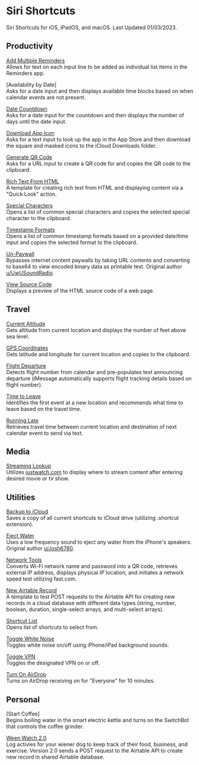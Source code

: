 # Siri Shortcuts
Siri Shortcuts for iOS, iPadOS, and macOS. 
Last Updated 01/03/2023.

## Productivity
[Add Multiple Reminders](https://github.com/calikasten/siri-shortcuts/blob/main/Add%20Multiple%20Reminders.shortcut) <br>
Allows for text on each input line to be added as individual list items in the Reminders app.

[Availability by Date] <br>
Asks for a date input and then displays available time blocks based on when calendar events are not present.

[Date Countdown](https://github.com/calikasten/siri-shortcuts/blob/main/Date%20Countdown.shortcut) <br>
Asks for a date input for the countdown and then displays the number of days until the date input.

[Download App Icon](https://github.com/calikasten/siri-shortcuts/blob/main/Download%20App%20Icon.shortcut) <br>
Asks for a text input to look up the app in the App Store and then download the square and masked icons to the iCloud Downloads folder.

[Generate QR Code](https://github.com/calikasten/siri-shortcuts/blob/main/Generate%20QR%20Code.shortcut) <br>
Asks for a URL input to create a QR code for and copies the QR code to the clipboard.

[Rich Text From HTML](https://github.com/calikasten/siri-shortcuts/blob/main/Rich%20Text%20From%20HTML.shortcut) <br>
A template for creating rich test from HTML and displaying content via a "Quick Look" action.

[Special Characters](https://github.com/calikasten/siri-shortcuts/blob/main/Special%20Characters.shortcut) <br>
Opens a list of common special characters and copies the selected special character to the clipboard.

[Timestamp Formats](https://github.com/calikasten/siri-shortcuts/blob/main/Timestamp%20Formats.shortcut) <br>
Opens a list of common timestamp formats based on a provided date/time input and copies the selected format to the clipboard.

[Un-Paywall](https://github.com/calikasten/siri-shortcuts/blob/main/Un-Paywall.shortcut) <br>
Bypasses internet content paywalls by taking URL contents and converting to base64 to view encoded binary data as printable text. Original author [u/UwUSoundRadio](https://www.reddit.com/r/shortcuts/comments/da5jw7/paywall_bypass/).

[View Source Code](https://www.icloud.com/shortcuts/08a196774173491ab39ba3413db4a0dc) <br>
Displays a preview of the HTML source code of a web page.

## Travel
[Current Altitude](https://github.com/calikasten/siri-shortcuts/blob/main/Current%20Altitude.shortcut) <br>
Gets altitude from current location and displays the number of feet above sea level.

[GPS Coordinates](https://github.com/calikasten/siri-shortcuts/blob/main/GPS%20Coordinates.shortcut) <br>
Gets latitude and longitude for current location and copies to the clipboard.

[Flight Departure](https://github.com/calikasten/siri-shortcuts/blob/main/Flight%20Departure.shortcut) <br>
Detects flight number from calendar and pre-populates text announcing departure (iMessage automatically supports flight tracking details based on flight number).

[Time to Leave](https://github.com/calikasten/siri-shortcuts/blob/main/Time%20To%20Leave.shortcut) <br>
Identifies the first event at a new location and recommends what time to leave based on the travel time.

[Running Late](https://github.com/calikasten/siri-shortcuts/blob/main/Running%20Late.shortcut) <br>
Retrieves travel time between current location and destination of next calendar event to send via text.

## Media
[Streaming Lookup](https://github.com/calikasten/siri-shortcuts/blob/main/Streaming%20Lookup.shortcut) <br>
Utilizes [justwatch.com](justwatch.com) to display where to stream content after entering desired movie or tv show.

## Utilities
[Backup to iCloud](https://github.com/calikasten/siri-shortcuts/blob/main/Backup%20To%20iCloud.shortcut) <br>
Saves a copy of all current shortcuts to iCloud drive (utilizing .shortcut extension).

[Eject Water](https://github.com/calikasten/siri-shortcuts/blob/main/Eject%20Water.shortcut) <br>
Uses a low frequency sound to eject any water from the iPhone's speakers. Original author [u/Josh6780](https://www.reddit.com/r/shortcuts/comments/9s6bng/eject_water_from_your_device_like_an_apple_watch/).

[Network Tools](https://github.com/calikasten/siri-shortcuts/blob/main/Network%20Tools.shortcut) <br>
Converts Wi-Fi network name and password into a QR code, retrieves external IP address, displays physical IP location, and initiates a network speed test utilizing fast.com.

[New Airtable Record](https://github.com/calikasten/siri-shortcuts/blob/main/New%20Airtable%20Record.shortcut) <br>
A template to test POST requests to the Airtable API for creating new records in a cloud database with different data types (string, number, boolean, duration, single-select arrays, and multi-select arrays).

[Shortcut List](https://github.com/calikasten/siri-shortcuts/blob/main/Shortcut%20List.shortcut) <br>
Opens list of shortcuts to select from.

[Toggle White Noise](https://github.com/calikasten/siri-shortcuts/blob/main/Toggle%20White%20Noise.shortcut) <br>
Toggles white noise on/off using iPhone/iPad background sounds.

[Toggle VPN](https://github.com/calikasten/siri-shortcuts/blob/main/Toggle%20VPN.shortcut) <br>
Toggles the designated VPN on or off. 

[Turn On AirDrop](https://github.com/calikasten/siri-shortcuts/blob/main/Turn%20On%20AirDrop.shortcut) <br>
Turns on AirDrop receiving on for "Everyone" for 10 minutes.


## Personal
[Start Coffee] <br>
Begins boiling water in the smart electric kettle and turns on the SwitchBot that controls the coffee grinder.

[Ween Watch 2.0](https://github.com/calikasten/siri-shortcuts/blob/main/Ween%20Watch%202.0.shortcut) <br>
Log activies for your wiener dog to keep track of their food, business, and exercise. Version 2.0 sends a POST request to the Airtable API to create new record in shared Airtable database.
